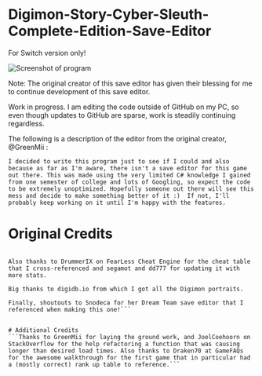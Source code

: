 # Digimon-Story-Cyber-Sleuth-Complete-Edition-Save-Editor
For Switch version only!

![Screenshot of program](Screenshot.png "Screenshot of editor")

Note: The original creator of this save editor has given their blessing for me to continue development of this save editor.

Work in progress. I am editing the code outside of GitHub on my PC, so even though updates to GitHub are sparse, work is steadily continuing regardless.

The following is a description of the editor from the original creator, @GreenMii :

```I decided to write this program just to see if I could and also because as far as I'm aware, there isn't a save editor for this game out there. This was made using the very limited C# knowledge I gained from one semester of college and lots of Googling, so expect the code to be extremely unoptimized. Hopefully someone out there will see this mess and decide to make something better of it :)  If not, I'll probably keep working on it until I'm happy with the features.```

# Original Credits
```Huge thanks to these folks at GBAtemp: AnalogMan for data research and awesome script, omega7 for data research, supermariorick and ukee for the Edizon script and data research.

Also thanks to DrummerIX on FearLess Cheat Engine for the cheat table that I cross-referenced and segamot and dd777 for updating it with more stats.

Big thanks to digidb.io from which I got all the Digimon portraits.

Finally, shoutouts to Snodeca for her Dream Team save editor that I referenced when making this one!```


# Additional Credits
```Thanks to GreenMii for laying the ground work, and JoelCoehoorn on StackOverflow for the help refactoring a function that was causing longer than desired load times. Also thanks to Draken70 at GameFAQs for the awesome walkthrough for the first game that in particular had a (mostly correct) rank up table to reference.```

